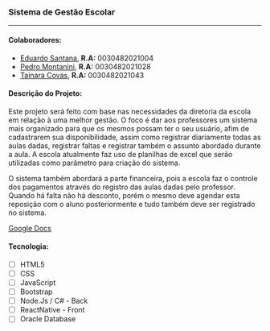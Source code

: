 <h3>Sistema de Gestão Escolar</h3>
<hr>

<h4>Colaboradores:</h4>
<p>
<ul>
  <li><a target="" href="https://github.com/edusantanak">Eduardo Santana</a>, <strong>R.A:</strong> 0030482021004</li>  
  <li><a target="" href="https://github.com/Pedroteodoro25">Pedro Montanini</a>, <strong>R.A:</strong> 0030482021028</li>
  <li><a target="" href="https://github.com/thaycn">Tainara Covas</a>, <strong>R.A:</strong> 0030482021043</li>
</ul>
</p>

<h4>Descrição do Projeto:</h4>
<p> Este projeto será feito com base nas necessidades da diretoria da escola em relação à uma melhor gestão. O foco é dar aos professores um sistema mais organizado para que os mesmos possam ter o seu usuário, afim de cadastrarem sua disponibilidade, assim como registrar diariamente todas as aulas dadas, registrar faltas e registrar também o assunto abordado durante a aula. A escola atualmente faz uso de planilhas de excel que serão utilizadas como parâmetro para criação do sistema.
</p>
<p>O sistema também abordará a parte financeira, pois a escola faz o controle dos pagamentos através do registro das aulas dadas pelo professor. Quando há falta não há desconto, porém o mesmo deve agendar esta reposição com o aluno posteriormente e tudo também deve ser registrado no sistema.
</p> 
  
<a target="" href="https://docs.google.com/document/d/1jTrP753i-xAE6yHB6kbIvIncDcKVIpGOjpqD0AE-OQU/edit?usp=sharing">Google Docs</a>

<h4>Tecnologia:</h4>

- [ ] HTML5
- [ ] CSS
- [ ] JavaScript
- [ ] Bootstrap
- [ ] Node.Js / C# - Back
- [ ] ReactNative - Front
- [ ] Oracle Database
